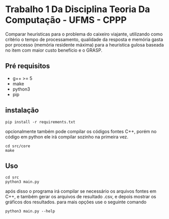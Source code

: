 # Trabalho 1 Da Disciplina Teoria Da Computação - UFMS - CPPP
Comparar heuristicas para o problema do caixeiro viajante, utilizando como critério 
o tempo de processamento, qualidade da resposta e memória gasta por processo (memória residente máxima)
para a heuristica gulosa baseada no item com maior custo benefício e o GRASP.
## Pré requisitos
* g++ >= 5
* make
* python3
* pip

## instalação
```shell
pip install -r requirements.txt
```
opcionalmente também pode compilar os códigos fontes C++, porém no código em python ele irá compilar sozinho
na primeira vez.
```shell
cd src/core
make
```
## Uso
```shell
cd src
python3 main.py
```
após disso o programa irá compilar se necessário os arquivos fontes em C++, e também gerar os arquivos de resultado .csv, e depois mostrar os gráficos dos resultados.
para mais opções use o seguinte comando
```shell
python3 main.py --help
```